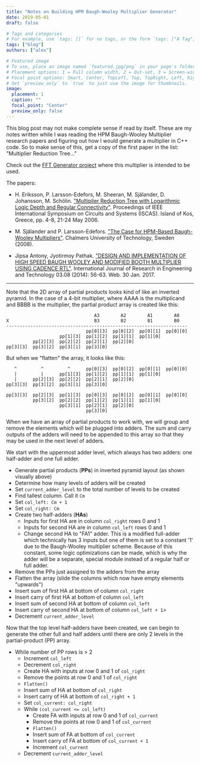 ```yaml
---
title: "Notes on Building HPM Baugh-Wooley Multiplier Generator"
date: 2019-05-01
draft: false

# Tags and categories
# For example, use `tags: []` for no tags, or the form `tags: ["A Tag", "Another Tag"]` for one or more tags.
tags: ["blog"]
authors: ["alex"]

# Featured image
# To use, place an image named `featured.jpg/png` in your page's folder.
# Placement options: 1 = Full column width, 2 = Out-set, 3 = Screen-width
# Focal point options: Smart, Center, TopLeft, Top, TopRight, Left, Right, BottomLeft, Bottom, BottomRight
# Set `preview_only` to `true` to just use the image for thumbnails.
image:
  placement: 1
  caption: ""
  focal_point: "Center"
  preview_only: false
---
```


This blog post may not make complete sense if read by itself. These are my notes
written while I was reading the HPM Baugh-Wooley Multiplier research papers and
figuring out how I would generate a multiplier in C++ code. So to make sense of
this, get a copy of the first paper in the list: "Multiplier Reduction Tree..."

Check out the [FFT Generator project](/project/fft-ip-core-generator/) where
this multiplier is intended to be used.

The papers:

- H. Eriksson, P. Larsson-Edefors, M. Sheeran, M. Själander, D. Johansson, M. Schölin. ["Multiplier Reduction Tree with Logarithmic Logic Depth and Regular Connectivity"](http://www.sjalander.com/research/pdf/sjalander-iscas2006.pdf). Proceedings of IEEE International Symposium on Circuits and Systems (ISCAS). Island of Kos, Greece, pp. 4-8, 21-24 May 2006.

- M. Själander and P. Larsson-Edefors. ["The Case for HPM-Based Baugh-Wooley Multipliers"](http://www.sjalander.com/research/pdf/sjalander-techreport-2008-08.pdf). Chalmers University of Technology, Sweden (2008).

- Jipsa Antony, Jyotirmoy Pathak. ["DESIGN AND IMPLEMENTATION OF HIGH SPEED BAUGH WOOLEY AND MODIFIED BOOTH MULTIPLIER USING CADENCE RTL"](http://doi.org/10.15623/ijret.2014.0308011). International Journal of Research in Engineering and Technology 03.08 (2014): 56-63. Web. 30 Jan. 2017.

--------------------------------------------------------------------------------

Note that the 2D array of partial products looks kind of like an inverted
pyramid. In the case of a 4-bit multiplier, where AAAA is the multiplicand
and BBBB is the multiplier, the partial product array is created like this:

```
                                 A3        A2        A1        A0
X                                B3        B2        B1        B0
--------------------------------------------------------------------
                              pp[0][3]  pp[0][2]  pp[0][1]  pp[0][0]
                    pp[1][3]  pp[1][2]  pp[1][1]  pp[1][0]
          pp[2][3]  pp[2][2]  pp[2][1]  pp[2][0]
pp[3][3]  pp[3][2]  pp[3][1]  pp[3][0]
```

But when we "flatten" the array, it looks like this:

```
   ^         ^         ^      pp[0][3]  pp[0][2]  pp[0][1]  pp[0][0]
   |         |      pp[1][3]  pp[1][2]  pp[1][1]  pp[1][0]
   |      pp[2][3]  pp[2][2]  pp[2][1]  pp[2][0]
pp[3][3]  pp[3][2]  pp[3][1]  pp[3][0]
```

```
pp[3][3]  pp[2][3]  pp[1][3]  pp[0][3]  pp[0][2]  pp[0][1]  pp[0][0]
          pp[3][2]  pp[2][2]  pp[1][2]  pp[1][1]  pp[1][0]
                    pp[3][1]  pp[2][1]  pp[2][0]
                              pp[3][0]
```

When we have an array of partial products to work with, we will group and
remove the elements which will be plugged into adders. The sum and carry
outputs of the adders will need to be appended to this array so that they may
be used in the next level of adders.

We start with the uppermost adder level, which always has two adders: one
half-adder and one full adder.

* Generate partial products (**PPs**) in inverted pyramid layout (as shown
  visually above)
* Determine how many levels of adders will be created
* Set `current_adder_level` to the total number of levels to be created
* Find tallest column. Call it `Cm`
* Set `col_left: Cm + 1`
* Set `col_right: Cm`
* Create two half-adders (**HAs**)
	* Inputs for first HA are in column `col_right` rows 0 and 1
	* Inputs for second HA are in column `col_left` rows 0 and 1
	* Change second HA to "FA1" adder. This is a modified full-adder which
      technically has 3 inputs but one of them is set to a constant '1' due to
      the Baugh-Wooley multiplier scheme. Because of this constant, some logic
      optimizations can be made, which is why the adder will be a separate,
      special module instead of a regular half or full adder.
* Remove the PPs just assigned to the adders from the array
* Flatten the array (slide the columns which now have empty elements "upwards")
* Insert sum of first HA at bottom of column `col_right`
* Insert carry of first HA at bottom of column `col_left`
* Insert sum of second HA at bottom of column `col_left`
* Insert carry of second HA at bottom of column `col_left + 1`>
* Decrement `current_adder_level`

Now that the top level half-adders have been created, we can begin to generate
the other full and half adders until there are only 2 levels in the
partial-product (PP) array.

* While number of PP rows is > 2
	* Increment ```col_left```
	* Decrement ```col_right```
	* Create HA with inputs at row 0 and 1 of ```col_right```
	* Remove the points at row 0 and 1 of ```col_right```
	* ```Flatten()```
	* Insert sum of HA at bottom of ```col_right```
	* Insert carry of HA at bottom of ```col_right + 1```
	* Set ```col_current: col_right```
	* While ```(col_current <= col_left)```
		* Create FA with inputs at row 0 and 1 of ```col_current```
		* Remove the points at row 0 and 1 of ```col_current```
		* ```Flatten()```
		* Insert sum of FA at bottom of ```col_current```
		* Insert carry of FA at bottom of ```col_current + 1```
		* Increment ```col_current```
	* Decrement ```current_adder_level```
